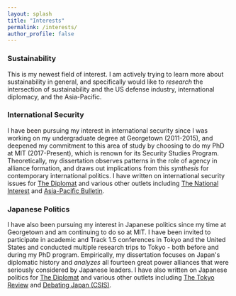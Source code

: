 ```yaml
---
layout: splash
title: "Interests"
permalink: /interests/
author_profile: false
---
```


### Sustainability

This is my newest field of interest. I am actively trying to learn more about sustainability in general, and specifically would like to *research* the intersection of sustainability and the US defense industry, international diplomacy, and the Asia-Pacific. 

### International Security

I have been pursuing my interest in international security since I was working on my undergraduate degree at Georgetown (2011-2015), and deepened my commitment to this area of study by choosing to do my PhD at MIT (2017-Present), which is renown for its Security Studies Program. Theoretically, my dissertation observes patterns in the role of agency in alliance formation, and draws out implications from this *synthesis* for contemporary international politics. I have written on international security issues for <a href="https://thediplomat.com/authors/mina-pollmann/">The Diplomat</a> and various other outlets including <a href="https://nationalinterest.org/feature/russia-vs-japan-asias-forgotten-island-fight-15942">The National Interest</a> and <a href="https://www.eastwestcenter.org/publications/opening-australias-black-box-the-domestic-debate-over-submarine-production">Asia-Pacific Bulletin</a>.

### Japanese Politics

I have also been pursuing my interest in Japanese politics since my time at Georgetown and am continuing to do so at MIT. I have been invited to participate in academic and Track 1.5 conferences in Tokyo and the United States and conducted multiple research trips to Tokyo - both before and during my PhD program. Empirically, my dissertation focuses on Japan's diplomatic history and *analyzes* all fourteen great power alliances that were seriously considered by Japanese leaders. I have also written on Japanese politics for <a href="https://thediplomat.com/authors/mina-pollmann/">The Diplomat</a> and various other outlets including <a href="https://www.tokyoreview.net/author/minapollmann/">The Tokyo Review</a> and <a href="https://www.csis.org/analysis/resolved-japan-has-not-done-enough-bolster-immigration">Debating Japan (CSIS)</a>.

